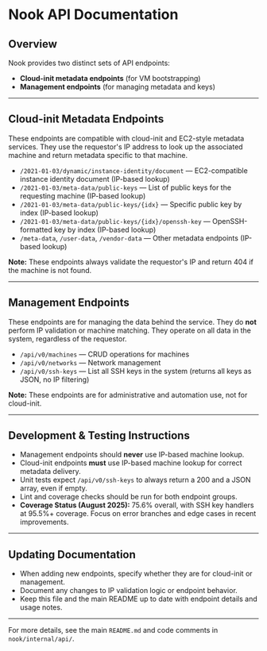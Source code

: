 # Nook API Documentation

## Overview
Nook provides two distinct sets of API endpoints:
- **Cloud-init metadata endpoints** (for VM bootstrapping)
- **Management endpoints** (for managing metadata and keys)

---

## Cloud-init Metadata Endpoints
These endpoints are compatible with cloud-init and EC2-style metadata services. They use the requestor's IP address to look up the associated machine and return metadata specific to that machine.

- `/2021-01-03/dynamic/instance-identity/document` — EC2-compatible instance identity document (IP-based lookup)
- `/2021-01-03/meta-data/public-keys` — List of public keys for the requesting machine (IP-based lookup)
- `/2021-01-03/meta-data/public-keys/{idx}` — Specific public key by index (IP-based lookup)
- `/2021-01-03/meta-data/public-keys/{idx}/openssh-key` — OpenSSH-formatted key by index (IP-based lookup)
- `/meta-data`, `/user-data`, `/vendor-data` — Other metadata endpoints (IP-based lookup)

**Note:** These endpoints always validate the requestor's IP and return 404 if the machine is not found.

---

## Management Endpoints
These endpoints are for managing the data behind the service. They do **not** perform IP validation or machine matching. They operate on all data in the system, regardless of the requestor.

- `/api/v0/machines` — CRUD operations for machines
- `/api/v0/networks` — Network management
- `/api/v0/ssh-keys` — List all SSH keys in the system (returns all keys as JSON, no IP filtering)

**Note:** These endpoints are for administrative and automation use, not for cloud-init.

---

## Development & Testing Instructions
- Management endpoints should **never** use IP-based machine lookup.
- Cloud-init endpoints **must** use IP-based machine lookup for correct metadata delivery.
- Unit tests expect `/api/v0/ssh-keys` to always return a 200 and a JSON array, even if empty.
- Lint and coverage checks should be run for both endpoint groups.
- **Coverage Status (August 2025):** 75.6% overall, with SSH key handlers at 95.5%+ coverage. Focus on error branches and edge cases in recent improvements.

---

## Updating Documentation
- When adding new endpoints, specify whether they are for cloud-init or management.
- Document any changes to IP validation logic or endpoint behavior.
- Keep this file and the main README up to date with endpoint details and usage notes.

---

For more details, see the main `README.md` and code comments in `nook/internal/api/`.
